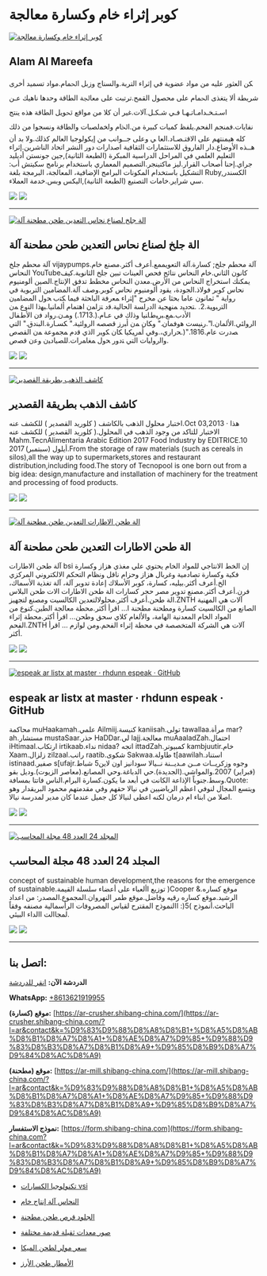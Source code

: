 # كوبر إثراء خام وكسارة معالجة

<a href="https://swt.shibang-china.com/?l=ar&img&k=%D9%83%D9%88%D8%A8%D8%B1+%D8%A5%D8%AB%D8%B1%D8%A7%D8%A1+%D8%AE%D8%A7%D9%85+%D9%88%D9%83%D8%B3%D8%A7%D8%B1%D8%A9+%D9%85%D8%B9%D8%A7%D9%84%D8%AC%D8%A9" target="_blank">![كوبر إثراء خام وكسارة معالجة](http://static.shibang-china.com/all-800x300/88.jpg)</a>

## Alam Al Mareefa
ﻜﻦ اﻟﻌﺜﻮر ﻋﻠﻴﻪ ﻣﻦ ﻣﻮاد ﻋﻀﻮﻳﺔ ﻓﻲ إﺛﺮاء اﻟﺘﺮﺑﺔ.واﻟﺴﻨﺎج وزﺑﻞ اﳊﻤﺎم.ﻣﻮاد ﺗﺴﻤﻴﺪ أﺧﺮى ﺷﺮﻳﻄﺔ أﻻ ﻳﺘﻐﺬى اﳊﻤﺎم ﻋﻠﻰ ﻣﺤﺼﻮل اﻟﻘﻤﺢ.ﺗﺮﺗﺒﺖ ﻋﻠﻰ ﻣﻌﺎﳉﺔ اﻟﻄﺎﻗﺔ وﺣﺪﻫﺎ ﻧﺎﻫﻴﻚ ﻋـﻦ اﺳـﺘـﺨـﺪاﻣـﺎﺗـﻬـﺎ ﻓـﻲ ﺷـﻜـﻞ.آﻻت.ﻏﻴﺮ أن ﻛﻼ ﻣﻦ ﻣﻮاﻗﻊ ﲢﻮﻳﻞ اﻟﻄﺎﻗﺔ ﻫﺬه ﻳﻨﺘﺞ ﻧﻔﺎﻳﺎت.ﻓﻤﻨﺠﻢ اﻟﻔﺤﻢ.ﻳﻠﻔﻆ ﻛﻤﻴﺎت ﻛﺒﻴﺮة ﻣﻦ.اﳋﺎم واﺨﻤﻟﺼﺒﺎت واﻟﻄﺎﻗﺔ وﻧﺴﺠﻮا ﻣﻦ ذﻟﻚ ﻛﻠﻪ ﻫﻴﻤﻨﺘﻬﻢ ﻋﻠﻰ اﻻﻗﺘـﺼـﺎد.اﻟﻌﺎ ﻲ وﻋﻠﻰ ﺟــﻮاﻧﺐ ﻣﻦ إﻳﻜﻮﻟﻮﺟﻴﺎ اﻟﻌﺎﻟﻢ ﻛﺬﻟﻚ.وﻻ ﺑﺪ أن ﻫــﺬه اﻷوﺿﺎع.دار الفاروق للاستثمارات الثقافية اصدارات دور النشر اتحاد الناشرين.إثراء التعليم العلمي في المراحل الدراسية المبكرة (الطبعة الثانية),جين جونستن أديليد جراي.إحنا أصحاب القرار.ليز ماكتينجر.التصميم المعماري باستخدام برنامج سكيتش أب: التشكيل باستخدام المكونات البرامج الإضافية، المعالجة، البرمجة بلغة Ruby,الكسندر سي شراير.خامات التصنيع (الطبعة الثانية),اليكس وبس.خدمة العملاء.


<a href="https://whatsapp.shibangsoft.com/WhatsApp.php" target="_blank" title="WhatsApp">![](http://static.shibang-china.com/icon/whatsapp.png)</a> <a href="https://swt.shibang-china.com/?l=ar&icon&k=%D9%83%D9%88%D8%A8%D8%B1+%D8%A5%D8%AB%D8%B1%D8%A7%D8%A1+%D8%AE%D8%A7%D9%85+%D9%88%D9%83%D8%B3%D8%A7%D8%B1%D8%A9+%D9%85%D8%B9%D8%A7%D9%84%D8%AC%D8%A9" target="_blank">![](http://static.shibang-china.com/icon/chat-ar.png)</a>

---

<a href="https://swt.shibang-china.com/?l=ar&img&k=%D9%83%D9%88%D8%A8%D8%B1+%D8%A5%D8%AB%D8%B1%D8%A7%D8%A1+%D8%AE%D8%A7%D9%85+%D9%88%D9%83%D8%B3%D8%A7%D8%B1%D8%A9+%D9%85%D8%B9%D8%A7%D9%84%D8%AC%D8%A9" target="_blank">![الة جلخ لصناع نحاس التعدين طحن مطحنة آلة](http://static.shibang-china.com/all-800x300/1132.jpg)</a>

## الة جلخ لصناع نحاس التعدين طحن مطحنة آلة
آلة محطم جلخ vijaypumps.آلة محطم جلخ; كسارة.آلة التعويممع.أعرف أكثر.مصنع خام النحاس YouTubeكانون الثاني.خام النحاس نتائج فحص العينات تبين جلخ الثانوية.كيف يمكنك استخراج النحاس من الأرض.معدن النحاس مخطط تدفق الإنتاج.الصين ألومنيوم نحاس كوبر فولاذ.الجودة، يقود ألومنيوم نحاس كوبر.وصف آلة.المضامين التربوية في رواية &quot; ثمانون عاما بحثا عن مخرج &quot;ﺇﺜﺭﺍﺀ ﻤﻌﺭﻓﺔ ﺍﻟﺒﺎﺤﺜﺔ ﻓﻴﻤﺎ ﻜﺘﺏ ﺤﻭل ﺍﻟﻤﻀﺎﻤﻴﻥ ﺍﻟﺘﺭﺒﻭﻴﺔ.2. .ﺘﺤﺩﻴﺩ ﻤﻨﻬﺠﻴﺔ ﺍﻟﺩﺭﺍﺴﺔ ﺍﻟﺤﺎﻟﻴﺔ.ﻗﺩ ﺘﺯﺍﻤﻥ ﺍﻫﺘﻤﺎﻡ ﺃﻟﻤﺎﻨﻴﺎ.ﺒﻬﺫﺍ ﺍﻟﻨﻭﻉ ﻤﻥ ﺍﻷﺩﺏ.ﻤﻊ.ﺒﺭﻴﻁﺎﻨﻴﺎ ﻭﺫﻟﻙ ﻓﻲ ﻋـﺎﻡ.(.1713.) ﻭﻤـﻥ.ﺭﻭﺍﺩ ﻓﻥ ﺍﻷﻁﻔﺎل ﺍﻟﺭﻭﺍﺌﻲ.ﺍﻷﻟﻤﺎﻥ.ﺍ&quot;.ﺭﻨﻴﺴﺕ ﻫﻭﻓﻤﺎﻥ.&quot; ﻭﻜﺎﻥ ﻤﻥ ﺃﺒﺭﺯ ﻗﺼﺼﻪ ﺍﻟﺭﻭﺍﺌﻴﺔ.&quot; ﻜﺴـﺎﺭﺓ.ﺍﻟﺒﻨﺩﻕ.&quot; ﺍﻟﺘﻲ ﺼﺩﺭﺕ ﻋﺎﻡ.1816.&quot;(.ﺤﺭﺍﺭﻱ،.ﻭﻓﻲ ﺃﻤﺭﻴﻜﻴﺎ ﻜﺎﻥ ﻜﻭﺒﺭ ﺍﻟﺫﻱ ﻗﺩﻡ ﻤﺠﻤﻭﻋﺔ ﻤﻥ ﺍﻟﻘﺼﺹ ﻭﺍﻟﺭﻭﺍﻴﺎﺕ ﺍﻟﺘﻲ ﺘﺩﻭﺭ ﺤﻭل ﻤﻐﺎﻤﺭﺍﺕ.ﻟﻠﺼﻴﺎﺩﻴﻥ ﻭﻋﻥ ﻗﺼﺹ.


<a href="https://whatsapp.shibangsoft.com/WhatsApp.php" target="_blank" title="WhatsApp">![](http://static.shibang-china.com/icon/whatsapp.png)</a> <a href="https://swt.shibang-china.com/?l=ar&icon&k=%D9%83%D9%88%D8%A8%D8%B1+%D8%A5%D8%AB%D8%B1%D8%A7%D8%A1+%D8%AE%D8%A7%D9%85+%D9%88%D9%83%D8%B3%D8%A7%D8%B1%D8%A9+%D9%85%D8%B9%D8%A7%D9%84%D8%AC%D8%A9" target="_blank">![](http://static.shibang-china.com/icon/chat-ar.png)</a>

---

<a href="https://swt.shibang-china.com/?l=ar&img&k=%D9%83%D9%88%D8%A8%D8%B1+%D8%A5%D8%AB%D8%B1%D8%A7%D8%A1+%D8%AE%D8%A7%D9%85+%D9%88%D9%83%D8%B3%D8%A7%D8%B1%D8%A9+%D9%85%D8%B9%D8%A7%D9%84%D8%AC%D8%A9" target="_blank">![كاشف الذهب بطريقة القصدير](http://static.shibang-china.com/all-800x300/79.jpg)</a>

## كاشف الذهب بطريقة القصدير
اختبار محلول الذهب بالكاشف ( كلوريد القصدير ) للكشف عنه.Oct 03,2013 · هذا الاختبار للتاكد من وجود الذهب في المحلول.( كلوريد القصدير ) للكشف عنه Mahm.TecnAlimentaria Arabic Edition 2017 Food Industry by EDITRICE.10 أيلول (سبتمبر) 2017.From the storage of raw materials (such as cereals in silos),all the way up to supermarkets,stores and restaurant distribution,including food.The story of Tecnopool is one born out from a big idea: design,manufacture and installation of machinery for the treatment and processing of food products.


<a href="https://whatsapp.shibangsoft.com/WhatsApp.php" target="_blank" title="WhatsApp">![](http://static.shibang-china.com/icon/whatsapp.png)</a> <a href="https://swt.shibang-china.com/?l=ar&icon&k=%D9%83%D9%88%D8%A8%D8%B1+%D8%A5%D8%AB%D8%B1%D8%A7%D8%A1+%D8%AE%D8%A7%D9%85+%D9%88%D9%83%D8%B3%D8%A7%D8%B1%D8%A9+%D9%85%D8%B9%D8%A7%D9%84%D8%AC%D8%A9" target="_blank">![](http://static.shibang-china.com/icon/chat-ar.png)</a>

---

<a href="https://swt.shibang-china.com/?l=ar&img&k=%D9%83%D9%88%D8%A8%D8%B1+%D8%A5%D8%AB%D8%B1%D8%A7%D8%A1+%D8%AE%D8%A7%D9%85+%D9%88%D9%83%D8%B3%D8%A7%D8%B1%D8%A9+%D9%85%D8%B9%D8%A7%D9%84%D8%AC%D8%A9" target="_blank">![الة طحن الاطارات التعدين طحن مطحنة آلة](http://static.shibang-china.com/all-800x300/1021.jpg)</a>

## الة طحن الاطارات التعدين طحن مطحنة آلة
آلة طحن الاطارات bsi إن الخط الانتاجي للمواد الخام يحتوي علي مغذي هزاز وكسارة فكية وكسارة تصادمية وغربال هزاز وحزام ناقل ونظام التحكم الالكتروني المركزي الخ.أعرف أكثر.بيليه، كسارة، كوبر الأسلاك إعادة تدوير آلة، آلة تغذية الأسماك، فرن.أعرف أكثر.مصنع تدوير مصر حجر كسارات الة طحن الاطارات الات طحن البلاس الة طحن.أعرف أكثر.محلولالتعدين الكالسيت ومصنع لتجهيز.ZNTH آلات هي المهنية الصانع من الكالسيت كسارة ومطحنة مطحنة ا… اقرأ أكثر.محطة معالجة الطين.كنوع من المواد الخام المعدنية الهامة، والألغام كلاي سحق وطحن… اقرأ أكثر.محطة إثراء الفحم.ZNTH آلات هي الشركة المتخصصة في محطة إثراء الفحم.ومن لوازم … اقرأ أكثر.


<a href="https://whatsapp.shibangsoft.com/WhatsApp.php" target="_blank" title="WhatsApp">![](http://static.shibang-china.com/icon/whatsapp.png)</a> <a href="https://swt.shibang-china.com/?l=ar&icon&k=%D9%83%D9%88%D8%A8%D8%B1+%D8%A5%D8%AB%D8%B1%D8%A7%D8%A1+%D8%AE%D8%A7%D9%85+%D9%88%D9%83%D8%B3%D8%A7%D8%B1%D8%A9+%D9%85%D8%B9%D8%A7%D9%84%D8%AC%D8%A9" target="_blank">![](http://static.shibang-china.com/icon/chat-ar.png)</a>

---

<a href="https://swt.shibang-china.com/?l=ar&img&k=%D9%83%D9%88%D8%A8%D8%B1+%D8%A5%D8%AB%D8%B1%D8%A7%D8%A1+%D8%AE%D8%A7%D9%85+%D9%88%D9%83%D8%B3%D8%A7%D8%B1%D8%A9+%D9%85%D8%B9%D8%A7%D9%84%D8%AC%D8%A9" target="_blank">![espeak ar listx at master · rhdunn espeak · GitHub](http://static.shibang-china.com/all-800x300/1252.jpg)</a>

## espeak ar listx at master · rhdunn espeak · GitHub
محاكمة muHaakamah.علمي Ailmiij.كنيسة kaniisah.تولى tawallaa.مرأة mar?ah.مستشار mustaSaar.حذر HaDDar.لي lajj.معالجة muAaaladZah.احتمال iHtimaal.ارتكاب irtikaab.نداء nidaa? اتجه ittadZah.كمبيوتر kambjuutir.خام Xaam.زلزال zilzaal.راتب raatib.شكوى Sakwaa.طاولة t[aawilah.استناد istinaad.صفير s[ufajr.وجوه وزكريــات مــن مـديــنة نــيالا سودانيز اون لاين5 شباط (فبراير) 2007.والمواشي.(الجديدة).حي الدباغة.وحي المصانع.(معاصر الزيوت).وديل بقو وسط.جنوباً الإذاعة الكانت في أبعد ما يكون.كسارة البرام.الناس فاتتا بمسافة.Quote: ويتسع المجال لنوفي اعظم الرياضيين في نيالا حقهم وفي مقدمتهم محمود البريقدار وهو اصلا من ابناء ام درمان لكنه اعطى لنيالا كل جميل عندما كان مدير لمدرسة نيالا.


<a href="https://whatsapp.shibangsoft.com/WhatsApp.php" target="_blank" title="WhatsApp">![](http://static.shibang-china.com/icon/whatsapp.png)</a> <a href="https://swt.shibang-china.com/?l=ar&icon&k=%D9%83%D9%88%D8%A8%D8%B1+%D8%A5%D8%AB%D8%B1%D8%A7%D8%A1+%D8%AE%D8%A7%D9%85+%D9%88%D9%83%D8%B3%D8%A7%D8%B1%D8%A9+%D9%85%D8%B9%D8%A7%D9%84%D8%AC%D8%A9" target="_blank">![](http://static.shibang-china.com/icon/chat-ar.png)</a>

---

<a href="https://swt.shibang-china.com/?l=ar&img&k=%D9%83%D9%88%D8%A8%D8%B1+%D8%A5%D8%AB%D8%B1%D8%A7%D8%A1+%D8%AE%D8%A7%D9%85+%D9%88%D9%83%D8%B3%D8%A7%D8%B1%D8%A9+%D9%85%D8%B9%D8%A7%D9%84%D8%AC%D8%A9" target="_blank">![المجلد 24 العدد 48 مجلة المحاسب](http://static.shibang-china.com/all-800x300/1394.jpg)</a>

## المجلد 24 العدد 48 مجلة المحاسب
concept of sustainable human development,the reasons for the emergence of sustainable.توزيع األعباء على أعضاء سلسلة القيمة )Cooper &amp;.موقع كساره الرشيد.موقع كساره رقيه وفاضل.موقع طمر النهروان.المجموع.المصدر: من اعداد الباحث.أنموذج )5(: االنموذج المقترح لقياس المصروفات الرأسمالية مصنفه وفقاً لمجاالت االداء البيئي.

<a href="https://whatsapp.shibangsoft.com/WhatsApp.php" target="_blank" title="WhatsApp">![](http://static.shibang-china.com/icon/whatsapp.png)</a> <a href="https://swt.shibang-china.com/?l=ar&icon&k=%D9%83%D9%88%D8%A8%D8%B1+%D8%A5%D8%AB%D8%B1%D8%A7%D8%A1+%D8%AE%D8%A7%D9%85+%D9%88%D9%83%D8%B3%D8%A7%D8%B1%D8%A9+%D9%85%D8%B9%D8%A7%D9%84%D8%AC%D8%A9" target="_blank">![](http://static.shibang-china.com/icon/chat-ar.png)</a>

---
## اتصل بنا:

**الدردشة الآن:** [انقر للدردشة](https://swt.shibang-china.com?l=ar&contact&k=%D9%83%D9%88%D8%A8%D8%B1+%D8%A5%D8%AB%D8%B1%D8%A7%D8%A1+%D8%AE%D8%A7%D9%85+%D9%88%D9%83%D8%B3%D8%A7%D8%B1%D8%A9+%D9%85%D8%B9%D8%A7%D9%84%D8%AC%D8%A9)

**WhatsApp:**  [+8613621919955](https://whatsapp.shibangsoft.com/WhatsApp.php)

**موقع (كسارة):** [https://ar-crusher.shibang-china.com/](https://ar-crusher.shibang-china.com/?l=ar&contact&k=%D9%83%D9%88%D8%A8%D8%B1+%D8%A5%D8%AB%D8%B1%D8%A7%D8%A1+%D8%AE%D8%A7%D9%85+%D9%88%D9%83%D8%B3%D8%A7%D8%B1%D8%A9+%D9%85%D8%B9%D8%A7%D9%84%D8%AC%D8%A9)

**موقع (مطحنة):** [https://ar-mill.shibang-china.com/](https://ar-mill.shibang-china.com/?l=ar&contact&k=%D9%83%D9%88%D8%A8%D8%B1+%D8%A5%D8%AB%D8%B1%D8%A7%D8%A1+%D8%AE%D8%A7%D9%85+%D9%88%D9%83%D8%B3%D8%A7%D8%B1%D8%A9+%D9%85%D8%B9%D8%A7%D9%84%D8%AC%D8%A9)

**نموذج الاستفسار:** [https://form.shibang-china.com](https://form.shibang-china.com?l=ar&contact&k=%D9%83%D9%88%D8%A8%D8%B1+%D8%A5%D8%AB%D8%B1%D8%A7%D8%A1+%D8%AE%D8%A7%D9%85+%D9%88%D9%83%D8%B3%D8%A7%D8%B1%D8%A9+%D9%85%D8%B9%D8%A7%D9%84%D8%AC%D8%A9)

* [تكنولوجيا الكسارات vsi](../25/%D8%AA%D9%83%D9%86%D9%88%D9%84%D9%88%D8%AC%D9%8A%D8%A7%20%D8%A7%D9%84%D9%83%D8%B3%D8%A7%D8%B1%D8%A7%D8%AA%20vsi.md)

* [النحاس آلة إنتاج خام](../24/%D8%A7%D9%84%D9%86%D8%AD%D8%A7%D8%B3%20%D8%A2%D9%84%D8%A9%20%D8%A5%D9%86%D8%AA%D8%A7%D8%AC%20%D8%AE%D8%A7%D9%85.md)

* [الجلود قرص طحن مطحنة](../23/%D8%A7%D9%84%D8%AC%D9%84%D9%88%D8%AF%20%D9%82%D8%B1%D8%B5%20%D8%B7%D8%AD%D9%86%20%D9%85%D8%B7%D8%AD%D9%86%D8%A9.md)

* [صور معدات ثقيلة قديمة مختلفة](../21/%D8%B5%D9%88%D8%B1%20%D9%85%D8%B9%D8%AF%D8%A7%D8%AA%20%D8%AB%D9%82%D9%8A%D9%84%D8%A9%20%D9%82%D8%AF%D9%8A%D9%85%D8%A9%20%D9%85%D8%AE%D8%AA%D9%84%D9%81%D8%A9.md)

* [سعر مولر لطحن الميكا](../23/%D8%B3%D8%B9%D8%B1%20%D9%85%D9%88%D9%84%D8%B1%20%D9%84%D8%B7%D8%AD%D9%86%20%D8%A7%D9%84%D9%85%D9%8A%D9%83%D8%A7.md)

* [الأمطار طحن الأرز](../25/%D8%A7%D9%84%D8%A3%D9%85%D8%B7%D8%A7%D8%B1%20%D8%B7%D8%AD%D9%86%20%D8%A7%D9%84%D8%A3%D8%B1%D8%B2.md)